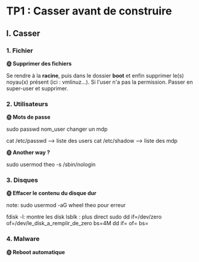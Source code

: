 # TP1 : Casser avant de construire

## I. Casser

### 1. Fichier

**🌞 Supprimer des fichiers**

Se rendre à la **racine**, puis dans le dossier **boot** et enfin supprimer le(s) noyau(x) présent (ici : vmlinuz...). Si l'user n'a pas la permission. Passer en super-user et supprimer.

### 2. Utilisateurs

**🌞 Mots de passe**

sudo passwd nom_user
changer un mdp
 
cat /etc/passwd --> liste des users
cat /etc/shadow --> liste des mdp

**🌞 Another way ?**

sudo usermod theo -s /sbin/nologin

### 3. Disques

**🌞 Effacer le contenu du disque dur**

note: sudo usermod -aG wheel theo
pour erreur 

fdisk -l: montre les disk
lsblk : plus direct
sudo dd if=/dev/zero of=/dev/le_disk_a_remplir_de_zero bs=4M
dd if=<source> of=<cible> bs=<taille des blocs>

### 4. Malware

**🌞 Reboot automatique**

